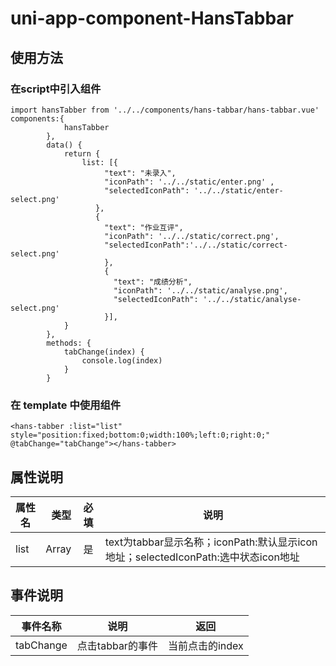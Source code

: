 # uni-app-component-HansTabbar
## 使用方法
### 在script中引入组件
```
import hansTabber from '../../components/hans-tabbar/hans-tabbar.vue'
components:{
			hansTabber
		},
		data() {
			return {
				list: [{
					 "text": "未录入",
					 "iconPath": '../../static/enter.png' ,
					 "selectedIconPath": '../../static/enter-select.png'
				   },
				   {
					 "text": "作业互评",
					 "iconPath": '../../static/correct.png',
					 "selectedIconPath":'../../static/correct-select.png'
					 },
					 {
					   "text": "成绩分析",
					   "iconPath": '../../static/analyse.png',
					   "selectedIconPath": '../../static/analyse-select.png'
					 }],
			}
		},
		methods: {
			tabChange(index) {
				console.log(index)
			}
		}
```
### 在 template 中使用组件
```
<hans-tabber :list="list" style="position:fixed;bottom:0;width:100%;left:0;right:0;" @tabChange="tabChange"></hans-tabber>
```

## 属性说明
| 属性名        | 类型    |  必填  | 说明|
| --------   | -----:   | :----: |--------|
| list        | Array     |   是    |text为tabbar显示名称；iconPath:默认显示icon地址；selectedIconPath:选中状态icon地址 |

## 事件说明
| 事件名称        | 说明    |  返回  | 
| --------   | :-----:   | :----: |
| tabChange        | 点击tabbar的事件     |   当前点击的index    |
